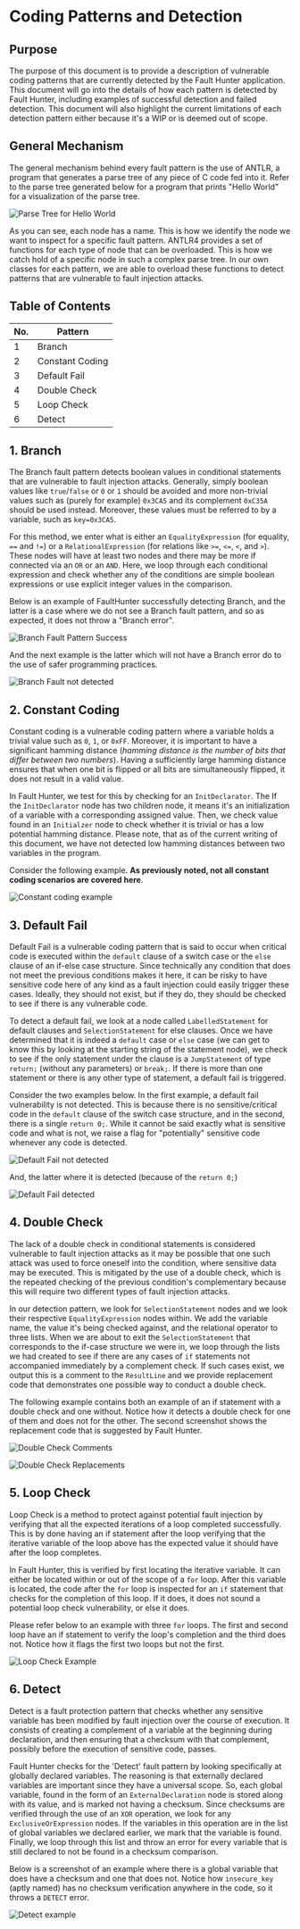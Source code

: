 # Coding Patterns and Detection
## Purpose
The purpose of this document is to provide a description of vulnerable coding patterns that are currently detected by the Fault Hunter application. This document will go into the details of how each pattern is detected by Fault Hunter, including examples of successful detection and failed detection. This document will also highlight the current limitations of each detection pattern either because it's a WIP or is deemed out of scope.

## General Mechanism

The general mechanism behind every fault pattern is the use of ANTLR, a program that generates a parse tree of any piece of C code fed into it. Refer to the parse tree generated below for a program that prints "Hello World" for a visualization of the parse tree.

![Parse Tree for Hello World](antlr4_parse_tree_example.jpg)

As you can see, each node has a name. This is how we identify the node we want to inspect for a specific fault pattern. ANTLR4 provides a set of functions for each type of node that can be overloaded. This is how we catch hold of a specific node in such a complex parse tree. In our own classes for each pattern, we are able to overload these functions to detect patterns that are vulnerable to fault injection attacks. 

## Table of Contents
| No. | Pattern |
|-----| --------- |
| 1   | Branch |
| 2   | Constant Coding |
| 3   | Default Fail |
| 4   | Double Check |
| 5   | Loop Check |
| 6   | Detect |

## 1. Branch

The Branch fault pattern detects boolean values in conditional statements that are vulnerable to fault injection attacks. Generally, simply boolean values like `true`/`false` or `0` or `1` should be avoided and more non-trivial values such as (purely for example) `0x3CA5` and its complement `0xC35A` should be used instead. Moreover, these values must be referred to by a variable, such as `key=0x3CA5`.

For this method, we enter what is either an `EqualityExpression` (for equality, `==` and `!=`) or a `RelationalExpression` (for relations like `>=`, `<=`, `<`, and `>`). These nodes will have at least two nodes and there may be more if connected via an `OR` or an `AND`. Here, we loop through each conditional expression and check whether any of the conditions are simple boolean expressions or use explicit integer values in the comparison.

Below is an example of FaultHunter successfully detecting Branch, and the latter is a case where we do not see a Branch fault pattern, and so as expected, it does not throw a "Branch error".

![Branch Fault Pattern Success](Branch_Detect_Success.png)

And the next example is the latter which will not have a Branch error do to the use of safer programming practices.

![Branch Fault not detected](Branch_Detect_Fail.png)

## 2. Constant Coding

Constant coding is a vulnerable coding pattern where a variable holds a trivial value such as `0`, `1`, or `0xFF`. Moreover, it is important to have a significant hamming distance (*hamming distance is the number of bits that differ between two numbers*). Having a sufficiently large hamming distance ensures that when one bit is flipped or all bits are simultaneously flipped, it does not result in a valid value.

In Fault Hunter, we test for this by checking for an `InitDeclarator`. The If the `InitDeclarator` node has two children node, it means it's an initialization of a variable with a corresponding assigned value. Then, we check value found in an `Initialzer` node to check whether it is trivial or has a low potential hamming distance. Please note, that as of the current writing of this document, we have not detected low hamming distances between two variables in the program.

Consider the following example. **As previously noted, not all constant coding scenarios are covered here**.

![Constant coding example](Constant_Coding_example.png)

## 3. Default Fail

Default Fail is a vulnerable coding pattern that is said to occur when critical code is executed within the `default` clause of a switch case or the `else` clause of an if-else case structure. Since technically any condition that does not meet the previous conditions makes it here, it can be risky to have sensitive code here of any kind as a fault injection could easily trigger these cases. Ideally, they should not exist, but if they do, they should be checked to see if there is any vulnerable code.

To detect a default fail, we look at a node called `LabelledStatement` for default clauses and  `SelectionStatement` for else clauses. Once we have determined that it is indeed a `default` case or `else` case (we can get to know this by looking at the starting string of the statement node), we check to see if the only statement under the clause is a `JumpStatement` of type `return;` (without any parameters) or `break;`. If there is more than one statement or there is any other type of statement, a default fail is triggered.

Consider the two examples below. In the first example, a default fail vulnerability is not detected. This is because there is no sensitive/critical code in the `default` clause of the switch case structure, and in the second, there is a single `return 0;`. While it cannot be said exactly what is sensitive code and what is not, we raise a flag for "potentially" sensitive code whenever any code is detected.

![Default Fail not detected](Default_Fail_not_detected.png)

And, the latter where it is detected (because of the `return 0;`)

![Default Fail detected](Default_Fail_detected.png)

## 4. Double Check

The lack of a double check in conditional statements is considered vulnerable to fault injection attacks as it may be possible that one such attack was used to force oneself into the condition, where sensitive data may be executed. This is mitigated by the use of a double check, which is the repeated checking of the previous condition's complementary because this will require two different types of fault injection attacks.

In our detection pattern, we look for `SelectionStatement` nodes and we look their respective `EqualityExpression` nodes within. We add the variable name, the value it's being checked against, and the relational operator to three lists. When we are about to exit the `SelectionStatement` that corresponds to the if-case structure we were in, we loop through the lists we had created to see if there are any cases of `if` statements not accompanied immediately by a complement check. If such cases exist, we output this is a comment to the `ResultLine` and we provide replacement code that demonstrates one possible way to conduct a double check.

The following example contains both an example of an if statement with a double check and one without. Notice how it detects a double check for one of them and does not for the other. The second screenshot shows the replacement code that is suggested by Fault Hunter.

![Double Check Comments](double_check_comments.png)

![Double Check Replacements](double_check_replacements.png)

## 5. Loop Check

Loop Check is a method to protect against potential fault injection by verifying that all the expected iterations of a loop completed successfully. This is by done having an if statement after the loop verifying that the iterative variable of the loop above has the expected value it should have after the loop completes.

In Fault Hunter, this is verified by first locating the iterative variable. It can either be located within or out of the scope of a `for` loop. After this variable is located, the code after the `for` loop is inspected for an `if` statement that checks for the completion of this loop. If it does, it does not sound a potential loop check vulnerability, or else it does.

Please refer below to an example with three `for` loops. The first and second loop have an if statement to verify the loop's completion and the third does not. Notice how it flags the first two loops but not the first.

![Loop Check Example](Loop_Check_Example.png)

## 6. Detect

Detect is a fault protection pattern that checks whether any sensitive variable has been modified by fault injection over the course of execution. It consists of creating a complement of a variable at the beginning during declaration, and then ensuring that a checksum with that complement, possibly before the execution of sensitive code, passes.

Fault Hunter checks for the 'Detect' fault pattern by looking specifically at globally declared variables. The reasoning is that externally declared variables are important since they have a universal scope. So, each global variable, found in the form of an `ExternalDeclaration` node is stored along with its value, and is marked not having a checksum. Since checksums are verified through the use of an `XOR` operation, we look for any `ExclusiveOrExpression` nodes. If the variables in this operation are in the list of global variables we declared earlier, we mark that the variable is found. Finally, we loop through this list and throw an error for every variable that is still declared to not be found in a checksum comparison.

Below is a screenshot of an example where there is a global variable that does have a checksum and one that does not. Notice how `insecure_key` (aptly named) has no checksum verification anywhere in the code, so it throws a `DETECT` error.

![Detect example](detect_example.png)


